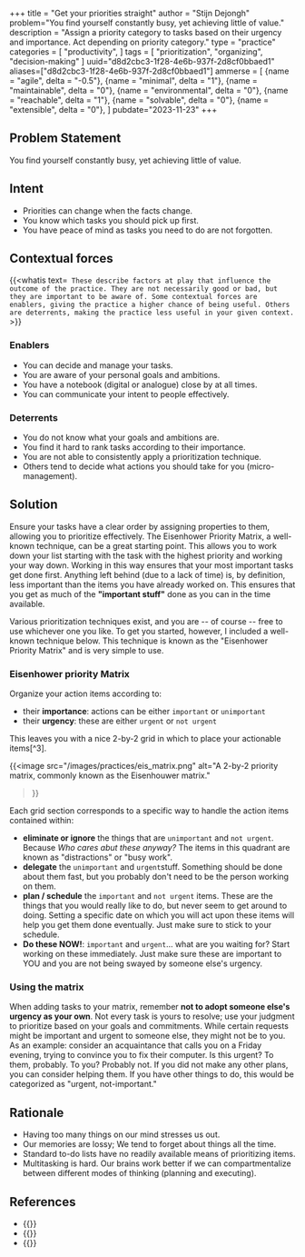 +++
title = "Get your priorities straight"
author = "Stijn Dejongh"
problem="You find yourself constantly busy, yet achieving little of value."
description = "Assign a priority category to tasks based on their urgency and importance. Act depending on priority category."
type = "practice"
categories = [
    "productivity",
]
tags = [
    "prioritization", "organizing", "decision-making"
]
uuid="d8d2cbc3-1f28-4e6b-937f-2d8cf0bbaed1"
aliases=["d8d2cbc3-1f28-4e6b-937f-2d8cf0bbaed1"]
ammerse = [
  {name = "agile", delta = "-0.5"},
  {name = "minimal", delta = "1"},
  {name = "maintainable", delta = "0"},
  {name = "environmental", delta = "0"},
  {name = "reachable", delta = "1"},
  {name = "solvable", delta = "0"},
  {name = "extensible", delta = "0"},
]
pubdate="2023-11-23"
+++

## Problem Statement

You find yourself constantly busy, yet achieving little of value.

## Intent

* Priorities can change when the facts change.
* You know which tasks you should pick up first.
* You have peace of mind as tasks you need to do are not forgotten.

## Contextual forces

{{<whatis text=`
These describe factors at play that influence the outcome of the practice. They are not necessarily good or bad, but they are important to be
aware of. Some contextual forces are enablers, giving the practice a higher chance of being useful. Others are deterrents, making the practice less useful
in your given context.` >}}

### Enablers

* You can decide and manage your tasks.
* You are aware of your personal goals and ambitions.
* You have a notebook (digital or analogue) close by at all times.
* You can communicate your intent to people effectively.


### Deterrents

* You do not know what your goals and ambitions are.
* You find it hard to rank tasks according to their importance.
* You are not able to consistently apply a prioritization technique.
* Others tend to decide what actions you should take for you (micro-management).

## Solution

Ensure your tasks have a clear order by assigning properties to them, allowing you to prioritize effectively. The Eisenhower Priority Matrix, a well-known technique, can be a great starting point. This allows you to work down your list starting with the task with the highest priority and working your way down.
Working in this way ensures that your most important tasks get done first. Anything left behind (due to a lack of time) is, by definition, less important than the items you have already worked on. This ensures that you get as much of the __"important stuff"__ done as you can in the time available.

Various prioritization techniques exist, and you are -- of course -- free to use whichever one you like. To get you started, however, I included a well-known technique below. This technique is known as the "Eisenhower Priority Matrix" and is very simple to use.

### Eisenhower priority Matrix

Organize your action items according to:

* their **importance**: actions can be either `important` or `unimportant`
* their **urgency**: these are either `urgent` or `not urgent`

This leaves you with a nice 2-by-2 grid in which to place your actionable items[^3].

{{<image
  src="/images/practices/eis_matrix.png"
  alt="A 2-by-2 priority matrix, commonly known as the Eisenhouwer matrix."
>}}

Each grid section corresponds to a specific way to handle the action items contained within:

- **eliminate or ignore** the things that are `unimportant` and `not urgent`. Because _Who cares abut these anyway?_ The
  items in this quadrant are known as "distractions" or "busy work".
- **delegate** the `unimportant` and `urgent`stuff. Something should be done about them fast, but you probably don't
  need to be the person working on them.
- **plan / schedule** the `important` and `not urgent` items. These are the things that you would really like
  to do, but never seem to get around to doing. Setting a specific date on which you will act upon these items will help you get them
  done eventually. Just make sure to stick to your schedule.
- **Do these NOW!**: `important` and `urgent`... what are you waiting for? Start working on these immediately. Just make
  sure these are important to YOU and you are not being swayed by someone else's urgency.

### Using the matrix

When adding tasks to your matrix, remember **not to adopt someone else's urgency as your own**. Not every task is yours to resolve; use your judgment to prioritize based on your goals and commitments. While certain requests might be important and urgent to someone else, they might not be to you. As an example: consider an acquaintance that calls you on a Friday evening, trying to convince you to fix their computer.
Is this urgent? To them, probably. To you? Probably not. If you did not make any other plans, you can consider helping them. If you have other things to do, this would be categorized as "urgent, not-important."


## Rationale

* Having too many things on our mind stresses us out.
* Our memories are lossy; We tend to forget about things all the time.
* Standard to-do lists have no readily available means of prioritizing items.
* Multitasking is hard. Our brains work better if we can compartmentalize between different modes of thinking (planning and executing).

## References

* {{<reference author="Allen, D."
  year="2015"
  title="Getting Things Done: The Art of Stress-Free Productivity"
  isbn="0143126563"
  publisher="Penguin Books"
  link="https://www.goodreads.com/book/show/22573850-getting-things-done" >}}
* {{<reference author="Covey, S. R.; Collins, J."
  year="2004"
  title="The 7 Habits of Highly Effective People: Powerful Lessons in Personal Change"
  isbn="0743269519"
  publisher="Free Press"
  link="https://www.goodreads.com/book/show/36072.The_7_Habits_of_Highly_Effective_People" >}}
* {{<reference author="Unknown"
  year="2023"
  title="What is the Eisenhower Matrix?"
  site="productplan.com"
  link="https://www.productplan.com/glossary/eisenhower-matrix/" >}}
